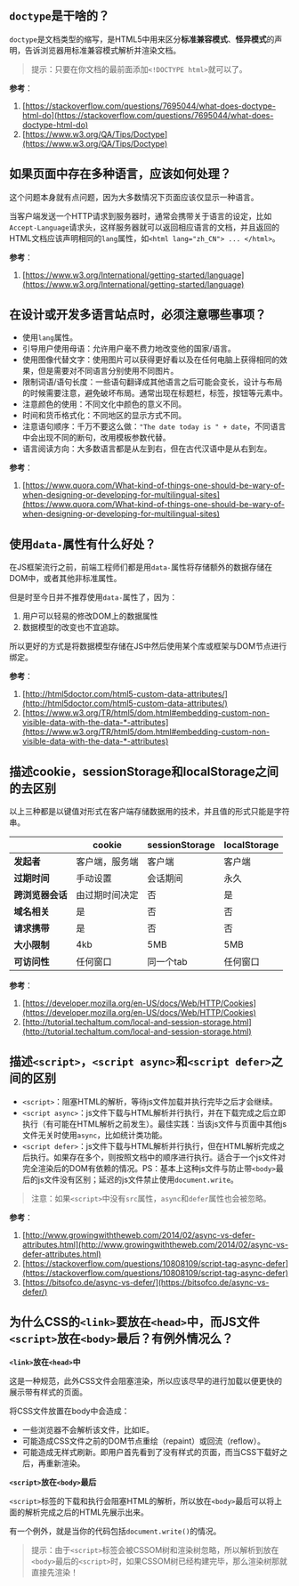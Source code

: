 ## `doctype`是干啥的？

`doctype`是文档类型的缩写，是HTML5中用来区分**标准兼容模式**、**怪异模式**的声明，告诉浏览器用标准兼容模式解析并渲染文档。

> 提示：只要在你文档的最前面添加`<!DOCTYPE html>`就可以了。

**参考**：

1. [https://stackoverflow.com/questions/7695044/what-does-doctype-html-do](https://stackoverflow.com/questions/7695044/what-does-doctype-html-do)
2. [https://www.w3.org/QA/Tips/Doctype](https://www.w3.org/QA/Tips/Doctype)

## 如果页面中存在多种语言，应该如何处理？

这个问题本身就有点问题，因为大多数情况下页面应该仅显示一种语言。

当客户端发送一个HTTP请求到服务器时，通常会携带关于语言的设定，比如`Accept-Language`请求头，这样服务器就可以返回相应语言的文档，并且返回的HTML文档应该声明相同的`lang`属性，如`<html lang="zh_CN"> ... </html>`。

**参考**：

1. [https://www.w3.org/International/getting-started/language](https://www.w3.org/International/getting-started/language)

## 在设计或开发多语言站点时，必须注意哪些事项？

- 使用`lang`属性。
- 引导用户使用母语：允许用户毫不费力地改变他的国家/语言。
- 使用图像代替文字：使用图片可以获得更好看以及在任何电脑上获得相同的效果，但是需要对不同语言分别使用不同图片。
- 限制词语/语句长度：一些语句翻译成其他语言之后可能会变长，设计与布局的时候需要注意，避免破坏布局。通常出现在标题栏，标签，按钮等元素中。
- 注意颜色的使用：不同文化中颜色的意义不同。
- 时间和货币格式化：不同地区的显示方式不同。
- 注意语句顺序：千万不要这么做：`"The date today is " + date`，不同语言中会出现不同的断句，改用模板参数代替。
- 语言阅读方向：大多数语言都是从左到右，但在古代汉语中是从右到左。

**参考**：

1. [https://www.quora.com/What-kind-of-things-one-should-be-wary-of-when-designing-or-developing-for-multilingual-sites](https://www.quora.com/What-kind-of-things-one-should-be-wary-of-when-designing-or-developing-for-multilingual-sites)

## 使用`data-`属性有什么好处？

在JS框架流行之前，前端工程师们都是用`data-`属性将存储额外的数据存储在DOM中，或者其他非标准属性。

但是时至今日并不推荐使用`data-`属性了，因为：

1. 用户可以轻易的修改DOM上的数据属性
2. 数据模型的改变也不宜追踪。

所以更好的方式是将数据模型存储在JS中然后使用某个库或框架与DOM节点进行绑定。

**参考**：

1. [http://html5doctor.com/html5-custom-data-attributes/](http://html5doctor.com/html5-custom-data-attributes/)
2. [https://www.w3.org/TR/html5/dom.html#embedding-custom-non-visible-data-with-the-data-*-attributes](https://www.w3.org/TR/html5/dom.html#embedding-custom-non-visible-data-with-the-data-*-attributes)

## 描述cookie，sessionStorage和localStorage之间的去区别

以上三种都是以键值对形式在客户端存储数据用的技术，并且值的形式只能是字符串。

|               |cookie        |sessionStorage    |localStorage    |
|---------------|--------------|------------------|----------------|
|**发起者**      |客户端，服务端  |客户端            |客户端           |
|**过期时间**    |手动设置        |会话期间          |永久             |
|**跨浏览器会话** |由过期时间决定  |否               |是               |
|**域名相关**    |是             |否                |否               |
|**请求携带**    |是             |否                |否               |
|**大小限制**    |4kb            |5MB               |5MB             |
|**可访问性**    |任何窗口        |同一个tab         |任何窗口         |


**参考**：

1. [https://developer.mozilla.org/en-US/docs/Web/HTTP/Cookies](https://developer.mozilla.org/en-US/docs/Web/HTTP/Cookies)
2. [http://tutorial.techaltum.com/local-and-session-storage.html](http://tutorial.techaltum.com/local-and-session-storage.html)

## 描述`<script>`，`<script async>`和`<script defer>`之间的区别

- `<script>`：阻塞HTML的解析，等待js文件加载并执行完毕之后才会继续。
- `<script async>`：js文件下载与HTML解析并行执行，并在下载完成之后立即执行（有可能在HTML解析之前发生）。最佳实践：当该js文件与页面中其他js文件无关时使用`async`，比如统计类功能。
- `<script defer>`：js文件下载与HTML解析并行执行，但在HTML解析完成之后执行。如果存在多个，则按照文档中的顺序进行执行。适合于一个js文件对完全渲染后的DOM有依赖的情况。PS：基本上这种js文件与防止带`<body>`最后的js文件没有区别；延迟的js文件禁止使用`document.write`。

> 注意：如果`<script>`中没有`src`属性，`async`和`defer`属性也会被忽略。

**参考**：

1. [http://www.growingwiththeweb.com/2014/02/async-vs-defer-attributes.html](http://www.growingwiththeweb.com/2014/02/async-vs-defer-attributes.html)
2. [https://stackoverflow.com/questions/10808109/script-tag-async-defer](https://stackoverflow.com/questions/10808109/script-tag-async-defer)
3. [https://bitsofco.de/async-vs-defer/](https://bitsofco.de/async-vs-defer/)

## 为什么CSS的`<link>`要放在`<head>`中，而JS文件`<script>`放在`<body>`最后？有例外情况么？

**`<link>`放在`<head>`中**

这是一种规范，此外CSS文件会阻塞渲染，所以应该尽早的进行加载以便更快的展示带有样式的页面。

将CSS文件放置在body中会造成：

- 一些浏览器不会解析该文件，比如IE。
- 可能造成CSS文件之前的DOM节点重绘（repaint）或回流（reflow）。
- 可能造成无样式刷新。即用户首先看到了没有样式的页面，而当CSS下载好之后，再重新渲染。

**`<script>`放在`<body>`最后**

`<script>`标签的下载和执行会阻塞HTML的解析，所以放在`<body>`最后可以将上面的解析完成之后的HTML先展示出来。


有一个例外，就是当你的代码包括`document.write()`的情况。

> 提示：由于`<script>`标签会被CSSOM树和渲染树忽略，所以解析到放在`<body>`最后的`<script>`时，如果CSSOM树已经构建完毕，那么渲染树那就直接先渲染！